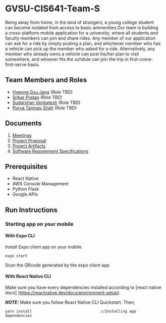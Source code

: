 # GVSU-CIS641-Team-S

Being away from home, in the land of strangers, a young college student can become isolated from access to basic ammenities.Our team is building a cross-platform mobile application for a university, where all students and faculty members can join and share rides. Any member of our application can ask for a ride by simply posting a plan, and whichever member who has a vehicle can pick up the member who asked for a ride. Alternatively, any member who already owns a vehicle can post his/her plan to visit somewhere, and whoever fits the schdule can join the trip in first-come-first-serve basis.

## Team Members and Roles

* [Hyeong Gyu Jang](https://github.com/hyeonggyujang/CIS641-HW2-Jang) (Role TBD)
* [Srikar Pratap](https://github.com/SrikarPratap/CIS641-HW2-PRATAP) (Role TBD)
* [Sudarshan Venkatesh](https://github.com/sudsvenk/CIS641-HW2-VENKATESH) (Role TBD)
* [Purva Tanmay Shah](https://github.com/Purva8852/CIS641-HW2-SHAH#cis641-hw2-shah) (Role TBD)

## Documents
1. [Meetings](https://github.com/Purva8852/GVSU-CIS641-Team-S/tree/master/meetings)
2. [Project Proposal](https://github.com/Purva8852/GVSU-CIS641-Team-S/blob/master/docs/project-proposal.md)
3. [Project Artifacts](https://github.com/Purva8852/GVSU-CIS641-Team-S/tree/master/artifacts)
4. [Software Requirement Specifications](https://github.com/Purva8852/GVSU-CIS641-Team-S/blob/master/docs/software_requirements_specification.md)

## Prerequisites
* React Native
* AWS Console Management 
* Python Flask
* Google APIs

## Run Instructions

### Starting app on your mobile
#### With Expo CLI
Install Expo client app on your mobile <br>

`expo start`<br>

Scan the QRcode generated by the expo client app 

#### With React Native CLI

Make sure you have every dependencies installed according to [react native docs] (https://reactnative.dev/docs/environment-setup).

***NOTE:*** Make sure you follow React Native CLI Quickstart. 
Then, 
```block
yarn install                               //Installing app dependencies
